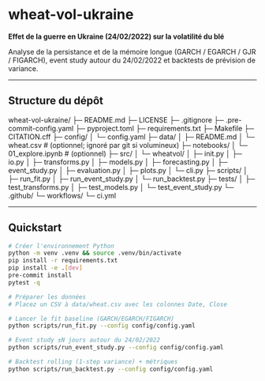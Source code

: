 # wheat-vol-ukraine

**Effet de la guerre en Ukraine (24/02/2022) sur la volatilité du blé**

Analyse de la persistance et de la mémoire longue (GARCH / EGARCH / GJR / FIGARCH), event study autour du 24/02/2022 et backtests de prévision de variance.

---

## Structure du dépôt
wheat-vol-ukraine/
├─ README.md
├─ LICENSE
├─ .gitignore
├─ .pre-commit-config.yaml
├─ pyproject.toml
├─ requirements.txt
├─ Makefile
├─ CITATION.cff
├─ config/
│ └─ config.yaml
├─ data/
│ ├─ README.md
│ └─ wheat.csv # (optionnel; ignoré par git si volumineux)
├─ notebooks/
│ └─ 01_explore.ipynb # (optionnel)
├─ src/
│ └─ wheatvol/
│ ├─ init.py
│ ├─ io.py
│ ├─ transforms.py
│ ├─ models.py
│ ├─ forecasting.py
│ ├─ event_study.py
│ ├─ evaluation.py
│ ├─ plots.py
│ └─ cli.py
├─ scripts/
│ ├─ run_fit.py
│ ├─ run_event_study.py
│ └─ run_backtest.py
├─ tests/
│ ├─ test_transforms.py
│ ├─ test_models.py
│ └─ test_event_study.py
└─ .github/
└─ workflows/
└─ ci.yml


---

## Quickstart

```bash
# Créer l'environnement Python
python -m venv .venv && source .venv/bin/activate
pip install -r requirements.txt
pip install -e .[dev]
pre-commit install
pytest -q

# Préparer les données
# Placez un CSV à data/wheat.csv avec les colonnes Date, Close

# Lancer le fit baseline (GARCH/EGARCH/FIGARCH)
python scripts/run_fit.py --config config/config.yaml

# Event study ±N jours autour du 24/02/2022
python scripts/run_event_study.py --config config/config.yaml

# Backtest rolling (1-step variance) + métriques
python scripts/run_backtest.py --config config/config.yaml
